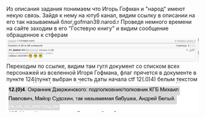 Из описания задания понимаем что Игорь Гофман и "народ" имеют некую связь. Зайдя к нему на ютуб канал, видим ссылку в описании на его так называемый блог,gofman39.narod.r Проведя немного времени на сайте заходим в его "Гостевую книгу" и видим сообщение обращенное к стферам ![](image.png)
Переходим по ссылке, видим там гугл документ со списком всех персонажей из вселенной Игоря Гофмана, флаг прячется в документе в пункте 124(пункт выбран в честь даты начала ctf 12(.0)4) белым текстом
![](image1.png)